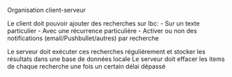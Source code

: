 Organisation client-serveur

Le client doit pouvoir ajouter des recherches sur lbc:
	-	Sur un texte particulier
	-	Avec une récurrence particulière
	-	Activer ou non des notifications (email/Pushbullet/autres) par recherche


Le serveur doit exécuter ces recherches régulièrement et stocker les résultats dans une base de données locale
Le serveur doit effacer les items de chaque recherche une fois un certain délai dépassé
